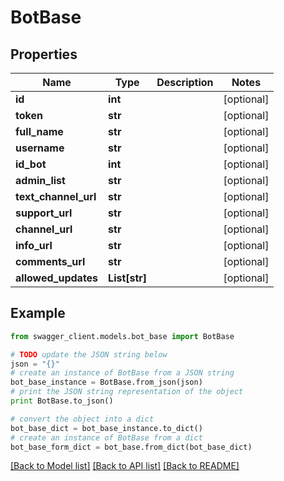 # BotBase


## Properties

Name | Type | Description | Notes
------------ | ------------- | ------------- | -------------
**id** | **int** |  | [optional] 
**token** | **str** |  | [optional] 
**full_name** | **str** |  | [optional] 
**username** | **str** |  | [optional] 
**id_bot** | **int** |  | [optional] 
**admin_list** | **str** |  | [optional] 
**text_channel_url** | **str** |  | [optional] 
**support_url** | **str** |  | [optional] 
**channel_url** | **str** |  | [optional] 
**info_url** | **str** |  | [optional] 
**comments_url** | **str** |  | [optional] 
**allowed_updates** | **List[str]** |  | [optional] 

## Example

```python
from swagger_client.models.bot_base import BotBase

# TODO update the JSON string below
json = "{}"
# create an instance of BotBase from a JSON string
bot_base_instance = BotBase.from_json(json)
# print the JSON string representation of the object
print BotBase.to_json()

# convert the object into a dict
bot_base_dict = bot_base_instance.to_dict()
# create an instance of BotBase from a dict
bot_base_form_dict = bot_base.from_dict(bot_base_dict)
```
[[Back to Model list]](../README.md#documentation-for-models) [[Back to API list]](../README.md#documentation-for-api-endpoints) [[Back to README]](../README.md)
